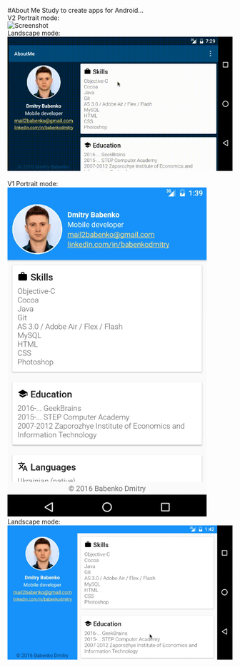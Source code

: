 #About Me
Study to create apps for Android...
<br>
V2
Portrait mode:<br>
![Screenshot](app_screenshots/aboutme_v2.gif)
<br>
Landscape mode:<br>
![Screenshot](app_screenshots/aboutme_landscape_v2.gif)
<br><br>
V1
Portrait mode:<br>
![Screenshot](app_screenshots/portrait.gif)
<br>
Landscape mode:<br>
![Screenshot](app_screenshots/landscape.gif)

